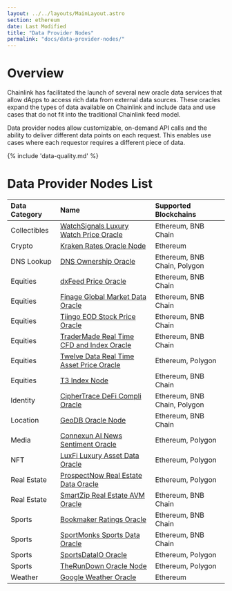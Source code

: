 ```yaml
---
layout: ../../layouts/MainLayout.astro
section: ethereum
date: Last Modified
title: "Data Provider Nodes"
permalink: "docs/data-provider-nodes/"
---
```

# Overview

Chainlink has facilitated the launch of several new oracle data services that allow dApps to access rich data from external data sources. These oracles expand the types of data available on Chainlink and include data and use cases that do not fit into the traditional Chainlink feed model.

Data provider nodes allow customizable, on-demand API calls and the ability to deliver different data points on each request. This enables use cases where each requestor requires a different piece of data.

{% include 'data-quality.md' %}

# Data Provider Nodes List

| Data Category      | Name                                                                                                                        | Supported Blockchains                        |
|:------------------ |:--------------------------------------------------------------------------------------------------------------------------- |:-------------------------------------------- |
| Collectibles       | [WatchSignals Luxury Watch Price Oracle](https://market.link/nodes/WatchSignals/integrations)           | Ethereum, BNB Chain                |
| Crypto             | [Kraken Rates Oracle Node](../kraken-rates-oracle-node)                                                                     | Ethereum                                     |
| DNS Lookup         | [DNS Ownership Oracle](../dns-ownership-oracle)                                                                             | Ethereum, BNB Chain, Polygon       |
| Equities           | [dxFeed Price Oracle](https://market.link/nodes/dxFeed/integrations)                              | Ethereum, BNB Chain                |
| Equities           | [Finage Global Market Data Oracle](https://market.link/nodes/Finage/integrations)                 | Ethereum, BNB Chain                |
| Equities           | [Tiingo EOD Stock Price Oracle](https://market.link/nodes/Tiingo/integrations)                    | Ethereum, BNB Chain                |
| Equities           | [TraderMade Real Time CFD and Index Oracle](https://market.link/nodes/TraderMade/integrations)        | Ethereum, BNB Chain                |
| Equities           | [Twelve Data Real Time Asset Price Oracle](https://market.link/nodes/Twelve%20Data/integrations)         | Ethereum, Polygon                            |
| Equities           | [T3 Index Node](https://market.link/nodes/Twelve%20Data/integrations)                                    | Ethereum, BNB Chain                |
| Identity           | [CipherTrace DeFi Compli Oracle](https://market.link/nodes/CipherTrace/integrations)                   | Ethereum, BNB Chain, Polygon       |
| Location           | [GeoDB Oracle Node](https://market.link/nodes/GeoDB/integrations)                                | Ethereum, BNB Chain                |
| Media              | [Connexun AI News Sentiment Oracle](https://market.link/nodes/Connexun/integrations)                | Ethereum, Polygon                            |
| NFT                | [LuxFi Luxury Asset Data Oracle](https://market.link/nodes/LuxFi/integrations)                   | Ethereum, Polygon                            |
| Real Estate        | [ProspectNow Real Estate Data Oracle](https://market.link/nodes/ProspectNow/integrations)              | Ethereum, Polygon                            |
| Real Estate        | [SmartZip Real Estate AVM Oracle](https://market.link/nodes/SmartZip/integrations)                  | Ethereum, BNB Chain                |
| Sports             | [Bookmaker Ratings Oracle](https://market.link/nodes/Bookmaker%20Ratings/integrations)                         | Ethereum, BNB Chain                |
| Sports             | [SportMonks Sports Data Oracle](https://market.link/nodes/SportMonks/integrations)                    | Ethereum, BNB Chain                |
| Sports             | [SportsDataIO Oracle](https://market.link/nodes/SportsDataIO/integrations)                              | Ethereum, Polygon                            |
| Sports             | [TheRunDown Oracle Node](https://market.link/nodes/TheRundown/integrations)                           | Ethereum, Polygon                            |
| Weather            | [Google Weather Oracle](../google-weather)                                                                                  | Ethereum                                     |
